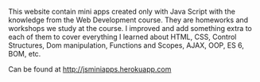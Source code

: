 This website contain mini apps created only with Java Script with the knowledge from the Web Development course. They are homeworks and workshops we study at the course. I improved and add something extra to each of them to cover everything I learned about HTML, CSS, Control Structures, Dom manipulation, Functions and Scopes, AJAX, OOP, ES 6, BOM, etc.

Can be found at http://jsminiapps.herokuapp.com
